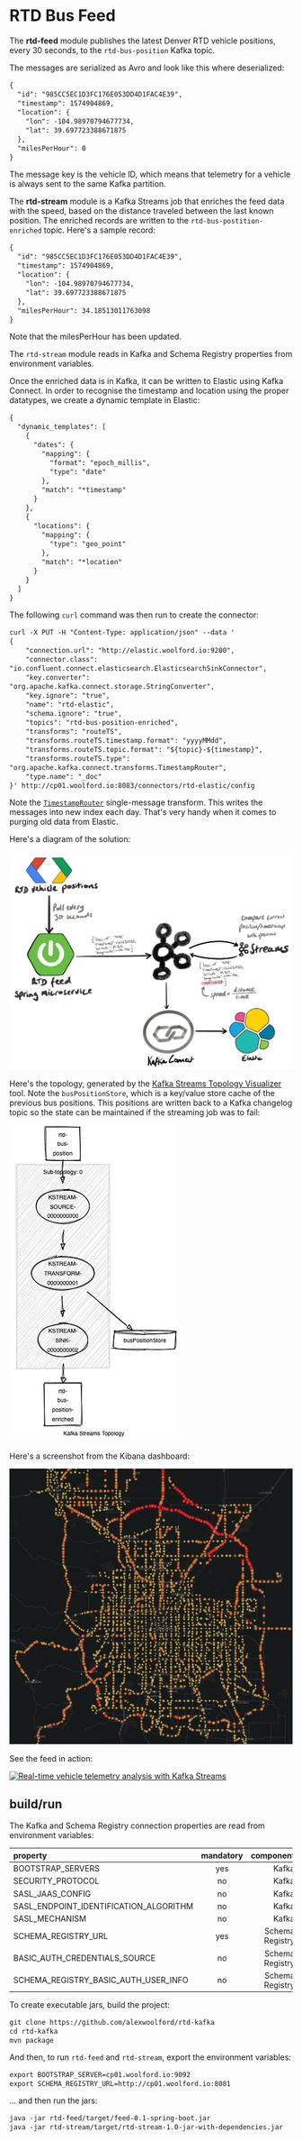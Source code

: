 # RTD Bus Feed

The __rtd-feed__ module publishes the latest Denver RTD vehicle positions, every 30 seconds, to the `rtd-bus-position` Kafka topic.

The messages are serialized as Avro and look like this where deserialized:

    {
      "id": "985CC5EC1D3FC176E053DD4D1FAC4E39",
      "timestamp": 1574904869,
      "location": {
        "lon": -104.98970794677734,
        "lat": 39.697723388671875
      },
      "milesPerHour": 0
    }

The message key is the vehicle ID, which means that telemetry for a vehicle is always sent to the same Kafka partition.

The __rtd-stream__ module is a Kafka Streams job that enriches the feed data with the speed, based on the distance traveled between the last known position. The enriched records are written to the `rtd-bus-postition-enriched` topic. Here's a sample record:

    {
      "id": "985CC5EC1D3FC176E053DD4D1FAC4E39",
      "timestamp": 1574904869,
      "location": {
        "lon": -104.98970794677734,
        "lat": 39.697723388671875
      },
      "milesPerHour": 34.18513011763098
    }

Note that the milesPerHour has been updated.

The `rtd-stream` module reads in Kafka and Schema Registry properties from environment variables.

Once the enriched data is in Kafka, it can be written to Elastic using Kafka Connect. In order to recognise the timestamp and location using the proper datatypes, we create a dynamic template in Elastic:

    {
      "dynamic_templates": [
        {
          "dates": {
            "mapping": {
              "format": "epoch_millis",
              "type": "date"
            },
            "match": "*timestamp"
          }
        },
        {
          "locations": {
            "mapping": {
              "type": "geo_point"
            },
            "match": "*location"
          }
        }
      ]
    }

The following `curl` command was then run to create the connector:

    curl -X PUT -H "Content-Type: application/json" --data '
    {
        "connection.url": "http://elastic.woolford.io:9200",
        "connector.class": "io.confluent.connect.elasticsearch.ElasticsearchSinkConnector",
        "key.converter": "org.apache.kafka.connect.storage.StringConverter",
        "key.ignore": "true",
        "name": "rtd-elastic",
        "schema.ignore": "true",
        "topics": "rtd-bus-position-enriched",
        "transforms": "routeTS",
        "transforms.routeTS.timestamp.format": "yyyyMMdd",
        "transforms.routeTS.topic.format": "${topic}-${timestamp}",
        "transforms.routeTS.type": "org.apache.kafka.connect.transforms.TimestampRouter",
        "type.name": "_doc"
    }' http://cp01.woolford.io:8083/connectors/rtd-elastic/config

Note the [`TimestampRouter`](https://docs.confluent.io/current/connect/transforms/timestamprouter.html#timestamprouter) single-message transform. This writes the messages into new index each day. That's very handy when it comes to purging old data from Elastic.

Here's a diagram of the solution:

![topology](img/rtd-arch.png)

Here's the topology, generated by the [Kafka Streams Topology Visualizer](https://zz85.github.io/kafka-streams-viz/) tool. Note the `busPositionStore`, which is a key/value store cache of the previous bus positions. This positions are written back to a Kafka changelog topic so the state can be maintained if the streaming job was to fail:

![topology-from-visualizer](img/topology.png)

Here's a screenshot from the Kibana dashboard:

![Kibana screenshot](img/rtd-elastic.png)

See the feed in action:

[![Real-time vehicle telemetry analysis with Kafka Streams](https://img.youtube.com/vi/yIFOCYy7Wmc/0.jpg)](https://www.youtube.com/watch?v=yIFOCYy7Wmc)


## build/run

The Kafka and Schema Registry connection properties are read from environment variables:

| property                                  | mandatory | component         |
| :---                                      |    :----: |      ---:         |
| BOOTSTRAP_SERVERS                         | yes       | Kafka             |
| SECURITY_PROTOCOL                         | no        | Kafka             |
| SASL_JAAS_CONFIG                          | no        | Kafka             |
| SASL_ENDPOINT_IDENTIFICATION_ALGORITHM    | no        | Kafka             |
| SASL_MECHANISM                            | no        | Kafka             |       
| SCHEMA_REGISTRY_URL                       | yes       | Schema Registry   |
| BASIC_AUTH_CREDENTIALS_SOURCE             | no        | Schema Registry   |
| SCHEMA_REGISTRY_BASIC_AUTH_USER_INFO      | no        | Schema Registry   |


To create executable jars, build the project:
    
    git clone https://github.com/alexwoolford/rtd-kafka
    cd rtd-kafka
    mvn package

And then, to run `rtd-feed` and `rtd-stream`, export the environment variables:

    export BOOTSTRAP_SERVER=cp01.woolford.io:9092
    export SCHEMA_REGISTRY_URL=http://cp01.woolford.io:8081

... and then run the jars:

    java -jar rtd-feed/target/feed-0.1-spring-boot.jar
    java -jar rtd-stream/target/rtd-stream-1.0-jar-with-dependencies.jar

